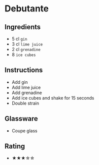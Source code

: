# Debutante

## Ingredients
- 5 cl `gin`
- 3 cl `lime juice`
- 2 cl `grenadine`
- 8 `ice cubes`

## Instructions
- Add gin
- Add lime juice
- Add grenadine
- Add ice cubes and shake for 15 seconds
- Double strain

## Glassware
- Coupe glass

## Rating
- ★★★☆☆